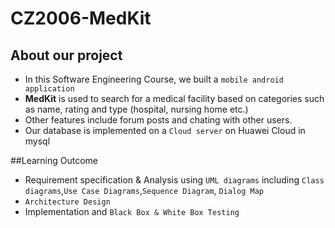 # CZ2006-MedKit

## About our project
- In this Software Engineering Course, we built a ``mobile android application``
- **MedKit** is used to search for a medical facility based on categories such as name, rating and type (hospital, nursing home etc.)
- Other features include forum posts and chating with other users.
- Our database is implemented on a ``Cloud server`` on Huawei Cloud in mysql  

##Learning Outcome
- Requirement specification & Analysis using ``UML diagrams`` including ``Class diagrams``,``Use Case Diagrams``,``Sequence Diagram``, ``Dialog Map``
- ``Architecture Design``
- Implementation and ``Black Box & White Box Testing``

